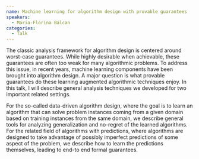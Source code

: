 ```yaml
---
name: Machine learning for algorithm design with provable guarantees
speakers:
  - Maria-Florina Balcan
categories:
  - Talk
---
```


The classic analysis framework for algorithm design is centered around worst-case guarantees. While highly desirable when achievable, these guarantees are often too weak for many algorithmic problems. To address this issue, in recent years, machine learning components have been brought into algorithm design. A major question is what provable guarantees do these learning augmented algorithmic techniques enjoy. In this talk, I will describe general analysis techniques we developed for two important related settings.

For the so-called data-driven algorithm design, where the goal is to learn an algorithm that can solve problem instances coming from a given domain based on training instances from the same domain, we describe general tools for analyzing generalization and no-regret of the learned algorithms.
For the related field of algorithms with predictions, where algorithms are designed to take advantage of possibly imperfect predictions of some aspect of the problem, we describe how to learn the predictions themselves, leading to end-to end formal guarantees.